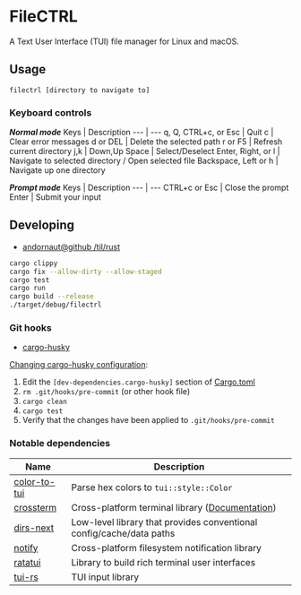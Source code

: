 # FileCTRL

A Text User Interface (TUI) file manager for Linux and macOS.

## Usage

```
filectrl [directory to navigate to]
```

### Keyboard controls

***Normal mode***
Keys | Description
--- | ---
q, Q, CTRL+c, or Esc | Quit
c | Clear error messages
d or DEL | Delete the selected path
r or F5 | Refresh current directory
j,k | Down,Up
Space | Select/Deselect
Enter, Right, or l | Navigate to selected directory / Open selected file
Backspace, Left or h | Navigate up one directory

***Prompt mode***
Keys | Description
--- | ---
CTRL+c or Esc | Close the prompt
Enter | Submit your input

## Developing

* [andornaut@github /til/rust](https://github.com/andornaut/til/blob/master/docs/rust.md)

```bash
cargo clippy
cargo fix --allow-dirty --allow-staged
cargo test
cargo run
cargo build --release
./target/debug/filectrl
```

### Git hooks

* [cargo-husky](https://github.com/rhysd/cargo-husky)

[Changing cargo-husky configuration](https://github.com/rhysd/cargo-husky/issues/30):

1. Edit the `[dev-dependencies.cargo-husky]` section of [Cargo.toml](./Cargo.toml)
1. `rm .git/hooks/pre-commit` (or other hook file)
1. `cargo clean`
1. `cargo test`
1. Verify that the changes have been applied to `.git/hooks/pre-commit`

### Notable dependencies

Name | Description
--- | ---
[color-to-tui](https://github.com/uttarayan21/color-to-tui) | Parse hex colors to `tui::style::Color`
[crossterm](https://github.com/crossterm-rs/crossterm)| Cross-platform terminal library ([Documentation](https://docs.rs/crossterm/latest/crossterm/))
[dirs-next](https://github.com/xdg-rs/dirs/tree/master/dirs) | Low-level library that provides conventional config/cache/data paths
[notify](https://github.com/notify-rs/notify)|Cross-platform filesystem notification library
[ratatui](https://github.com/tui-rs-revival/ratatui) | Library to build rich terminal user interfaces
[tui-rs](https://github.com/sayanarijit/tui-input/) | TUI input library
